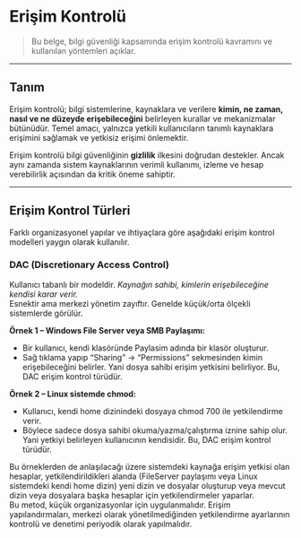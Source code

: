 # Erişim Kontrolü
> Bu belge, bilgi güvenliği kapsamında erişim kontrolü kavramını ve kullanılan yöntemleri açıklar.

---

## Tanım

Erişim kontrolü; bilgi sistemlerine, kaynaklara ve verilere **kimin, ne zaman, nasıl ve ne düzeyde erişebileceğini** belirleyen kurallar ve mekanizmalar bütünüdür.
Temel amacı, yalnızca yetkili kullanıcıların tanımlı kaynaklara erişimini sağlamak ve yetkisiz erişimi önlemektir.

Erişim kontrolü bilgi güvenliğinin **gizlilik** ilkesini doğrudan destekler.
Ancak aynı zamanda sistem kaynaklarının verimli kullanımı, izleme ve hesap verebilirlik açısından da kritik öneme sahiptir.

---

## Erişim Kontrol Türleri
Farklı organizasyonel yapılar ve ihtiyaçlara göre aşağıdaki erişim kontrol modelleri yaygın olarak kullanılır.

### DAC (Discretionary Access Control)
Kullanıcı tabanlı bir modeldir. *Kaynağın sahibi, kimlerin erişebileceğine kendisi karar verir.*<br>
Esnektir ama merkezi yönetim zayıftır. Genelde küçük/orta ölçekli sistemlerde görülür.<br>

**Örnek 1 – Windows File Server veya SMB Paylaşımı:**
- Bir kullanıcı, kendi klasöründe Paylasim adında bir klasör oluşturur.
- Sağ tıklama yapıp “Sharing” → “Permissions” sekmesinden kimin erişebileceğini belirler.
Yani dosya sahibi erişim yetkisini belirliyor. Bu, DAC erişim kontrol türüdür.

**Örnek 2 – Linux sistemde chmod:**
- Kullanıcı, kendi home dizinindeki dosyaya chmod 700 ile yetkilendirme verir.
- Böylece sadece dosya sahibi okuma/yazma/çalıştırma iznine sahip olur.
Yani yetkiyi belirleyen kullanıcının kendisidir. Bu, DAC erişim kontrol türüdür.

Bu örneklerden de anlaşılacağı üzere sistemdeki kaynağa erişim yetkisi olan hesaplar, yetkilendirildikleri alanda (FileServer paylaşımı veya Linux sistemdeki kendi home dizin) yeni dizin ve dosyalar oluşturup veya mevcut dizin veya dosyalara başka hesaplar için yetkilendirmeler yaparlar.<br>
Bu metod, küçük organizasyonlar için uygulanmalıdır. Erişim yapılandırmaları, merkezi olarak yönetilmediğinden yetkilendirme ayarlarının kontrolü ve denetimi periyodik olarak yapılmalıdır.<br>
